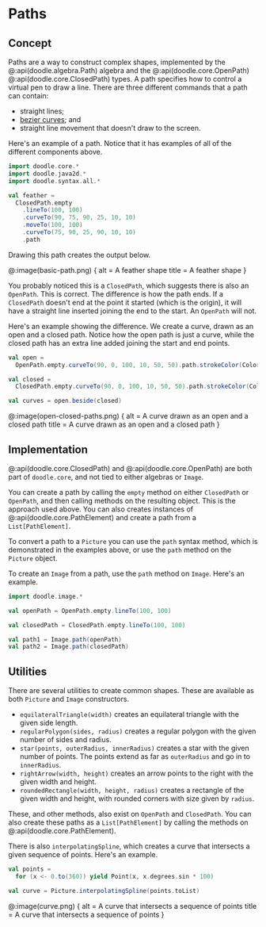 # Paths

## Concept

Paths are a way to construct complex shapes,
implemented by the @:api(doodle.algebra.Path) algebra and the @:api(doodle.core.OpenPath) @:api(doodle.core.ClosedPath) types. 
A path specifies how to control a virtual pen to draw a line. 
There are three different commands that a path can contain:

- straight lines;
- [bezier curves](https://en.wikipedia.org/wiki/B%C3%A9zier_curve); and
- straight line movement that doesn't draw to the screen.

Here's an example of a path. Notice that it has examples of all of the different components above.

```scala mdoc:silent
import doodle.core.*
import doodle.java2d.*
import doodle.syntax.all.*

val feather =
  ClosedPath.empty
    .lineTo(100, 100)
    .curveTo(90, 75, 90, 25, 10, 10)
    .moveTo(100, 100)
    .curveTo(75, 90, 25, 90, 10, 10)
    .path
```

Drawing this path creates the output below.

@:image(basic-path.png) {
  alt = A feather shape
  title = A feather shape
}

You probably noticed this is a `ClosedPath`, which suggests there is also an `OpenPath`. This is correct. The difference is how the path ends. If a `ClosedPath` doesn't end at the point it started (which is the origin), it will have a straight line inserted joining the end to the start. An `OpenPath` will not.

Here's an example showing the difference. We create a curve, drawn as an open and a closed path. Notice how the open path is just a curve, while the closed path has an extra line added joining the start and end points.

```scala mdoc:silent
val open =
  OpenPath.empty.curveTo(90, 0, 100, 10, 50, 50).path.strokeColor(Color.red)

val closed =
  ClosedPath.empty.curveTo(90, 0, 100, 10, 50, 50).path.strokeColor(Color.blue)

val curves = open.beside(closed)
```

@:image(open-closed-paths.png) {
  alt = A curve drawn as an open and a closed path
  title = A curve drawn as an open and a closed path
}


## Implementation

@:api(doodle.core.ClosedPath) and @:api(doodle.core.OpenPath) are both part of `doodle.core`, and not tied to either algebras or `Image`.

You can create a path by calling the `empty` method on either `ClosedPath` or `OpenPath`, and then calling methods on the resulting object. This is the approach used above. You can also creates instances of @:api(doodle.core.PathElement) and create a path from a `List[PathElement]`.

To convert a path to a `Picture` you can use the `path` syntax method, which is demonstrated in the examples above, or use the `path` method on the `Picture` object.

To create an `Image` from a path, use the `path` method on `Image`. Here's an example.

```scala mdoc:silent
import doodle.image.*

val openPath = OpenPath.empty.lineTo(100, 100)

val closedPath = ClosedPath.empty.lineTo(100, 100)

val path1 = Image.path(openPath)
val path2 = Image.path(closedPath)
```

## Utilities

There are several utilities to create common shapes. These are available as both `Picture` and `Image` constructors.

* `equilateralTriangle(width)` creates an equilateral triangle with the given side length.
* `regularPolygon(sides, radius)` creates a regular polygon with the given number of sides and radius. 
* `star(points, outerRadius, innerRadius)` creates a star with the given number of points. The points extend as far as `outerRadius` and go in to `innerRadius`. 
* `rightArrow(width, height)` creates an arrow points to the right with the given width and height.
* `roundedRectangle(width, height, radius)` creates a rectangle of the given width and height, with rounded corners with size given by `radius`.

These, and other methods, also exist on `OpenPath` and `ClosedPath`.
You can also create these paths as a `List[PathElement]` by calling the methods on @:api(doodle.core.PathElement).

There is also `interpolatingSpline`, which creates a curve that intersects a given sequence of points. Here's an example.

```scala mdoc:silent
val points =
  for (x <- 0.to(360)) yield Point(x, x.degrees.sin * 100)

val curve = Picture.interpolatingSpline(points.toList)
```

@:image(curve.png) {
  alt = A curve that intersects a sequence of points
  title = A curve that intersects a sequence of points
}
